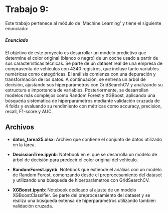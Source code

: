 # Trabajo 9: 

Este trabajo pertenece al módulo de 'Machine Learning' y tiene el siguiente enunciado:

##### Enunciado

El objetivo de este proyecto es desarrollar un modelo predictivo que determine el color original (blanco o negro) de un coche usado a partir de sus características técnicas. Se parte de un dataset real de una empresa de compraventa de vehículos con 4340 registros, que incluye tanto variables numéricas como categóricas. El análisis comienza con una depuración y transformación de los datos. A continuación, se entrena un árbol de decisión, ajustando sus hiperparámetros con GridSearchCV y analizando su estructura e importancia de variables. Posteriormente, se desarrollan modelos más complejos como Random Forest y XGBoost, aplicando una búsqueda sistemática de hiperparámetros mediante validación cruzada de 4 folds y evaluando su rendimiento con métricas como accuracy, precision, recall, F1-score y AUC. 

## Archivos

- **datos_tarea25.xlsx**: Archivo que contiene el conjunto de datos utilizado en la tarea.

- **DecissionTree.ipynb**: Notebook en el que se desarrolla un modelo de árbol de decisión para predecir el color original del vehículo. 

- **RandomForest.ipynb**: Notebook que extiende el análisis con un modelo de Random Forest, comenzando desde el preprocesamiento del dataset y utilizando una búsqueda de hiperparámetros con GridSearchCV.

- **XGBoost.ipynb**: Notebook dedicado al ajuste de un modelo XGBoostClassifier. Se parte del preprocesamiento del dataset y se realiza una búsqueda extensa de hiperparámetros utilizando también validación cruzada.
